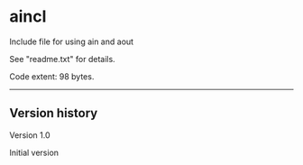 # aincl
Include file for using ain and aout

See "readme.txt" for details.

Code extent: 98 bytes.

-----------

Version history
-----------

Version 1.0

Initial version
